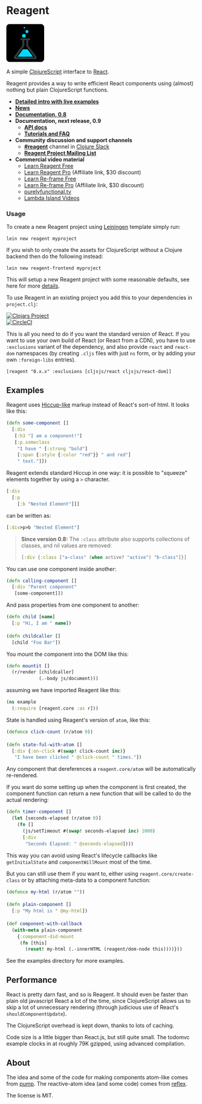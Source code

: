 
# Reagent

![Reagent-Project](logo.png)

A simple [ClojureScript](http://github.com/clojure/clojurescript) interface to [React](http://facebook.github.io/react/).

Reagent provides a way to write efficient React components using (almost) nothing but plain ClojureScript functions.

  * **[Detailed intro with live examples](http://reagent-project.github.io/)**
  * **[News](http://reagent-project.github.io/news/index.html)**
  * **[Documentation, 0.8](https://cljdoc.org/d/reagent/reagent/0.8.1/doc/documentation-index)**
  * **Documentation, next release, 0.9**
      * **[API docs](http://reagent-project.github.io/docs/master/)**
      * **[Tutorials and FAQ](https://github.com/reagent-project/reagent/tree/master/doc)**
  * **Community discussion and support channels**
    * **[#reagent](https://clojurians.slack.com/messages/reagent/)** channel in [Clojure Slack](http://clojurians.net/)
    * **[Reagent Project Mailing List](https://groups.google.com/forum/#!forum/reagent-project)**
  * **Commercial video material**
    * [Learn Reagent Free](https://www.jacekschae.com/learn-reagent-free/tycit?coupon=REAGENT)
    * [Learn Reagent Pro](https://www.jacekschae.com/learn-reagent-pro/tycit?coupon=REAGENT) (Affiliate link, $30 discount)
    * [Learn Re-frame Free](https://www.jacekschae.com/learn-re-frame-free/tycit?coupon=REAGENT)
    * [Learn Re-frame Pro](https://www.jacekschae.com/learn-re-frame-pro/tycit?coupon=REAGENT) (Affiliate link, $30 discount)
    * [purelyfunctional.tv ](https://purelyfunctional.tv/guide/reagent/)
    * [Lambda Island Videos](https://lambdaisland.com/collections/react-reagent-re-frame)

### Usage

To create a new Reagent project using [Leiningen](http://leiningen.org/) template simply run:

    lein new reagent myproject

If you wish to only create the assets for ClojureScript without a Clojure backend then do the following instead:

    lein new reagent-frontend myproject

This will setup a new Reagent project with some reasonable defaults, see here for more [details](https://github.com/reagent-project/reagent-template).

To use Reagent in an existing project you add this to your dependencies in `project.clj`:

[![Clojars Project](http://clojars.org/reagent/latest-version.svg)](http://clojars.org/reagent) <br>
[![CircleCI](https://circleci.com/gh/reagent-project/reagent.svg?style=svg)](https://circleci.com/gh/reagent-project/reagent)

This is all you need to do if you want the standard version of React. If you want to use your own build of React (or React from a CDN), you have to use `:exclusions` variant of the dependency, and also provide `react` and `react-dom` namespaces (by creating `.cljs` files with just `ns` form, or by adding your own `:foreign-libs` entries).

    [reagent "0.x.x" :exclusions [cljsjs/react cljsjs/react-dom]]

## Examples

Reagent uses [Hiccup-like](https://github.com/weavejester/hiccup) markup instead of React's sort-of html. It looks like this:

```clj
(defn some-component []
  [:div
   [:h3 "I am a component!"]
   [:p.someclass
    "I have " [:strong "bold"]
    [:span {:style {:color "red"}} " and red"]
    " text."]])
```

Reagent extends standard Hiccup in one way: it is possible to "squeeze" elements together by using a `>` character.

```clj
[:div
  [:p
    [:b "Nested Element"]]]
```

can be written as:

```clj
[:div>p>b "Nested Element"]
```

> **Since version 0.8:** The `:class` attribute also supports collections of classes, and nil values are removed:
>
> ```clj
> [:div {:class ["a-class" (when active? "active") "b-class"]}]
> ```

You can use one component inside another:

```clj
(defn calling-component []
  [:div "Parent component"
   [some-component]])
```

And pass properties from one component to another:

```clj
(defn child [name]
  [:p "Hi, I am " name])

(defn childcaller []
  [child "Foo Bar"])
```

You mount the component into the DOM like this:

```clj
(defn mountit []
  (r/render [childcaller]
            (.-body js/document)))
```

assuming we have imported Reagent like this:

```clj
(ns example
  (:require [reagent.core :as r]))
```

State is handled using Reagent's version of `atom`, like this:

```clj
(defonce click-count (r/atom 0))

(defn state-ful-with-atom []
  [:div {:on-click #(swap! click-count inc)}
   "I have been clicked " @click-count " times."])
```

Any component that dereferences a `reagent.core/atom` will be automatically re-rendered.

If you want do some setting up when the component is first created, the component function can return a new function that will be called to do the actual rendering:

```clj
(defn timer-component []
  (let [seconds-elapsed (r/atom 0)]
    (fn []
      (js/setTimeout #(swap! seconds-elapsed inc) 1000)
      [:div
       "Seconds Elapsed: " @seconds-elapsed])))
```

This way you can avoid using React's lifecycle callbacks like `getInitialState` and `componentWillMount` most of the time.

But you can still use them if you want to, either using `reagent.core/create-class` or by attaching meta-data to a component function:

```clj
(defonce my-html (r/atom ""))

(defn plain-component []
  [:p "My html is " @my-html])

(def component-with-callback
  (with-meta plain-component
    {:component-did-mount
     (fn [this]
       (reset! my-html (.-innerHTML (reagent/dom-node this))))}))
```

See the examples directory for more examples.


## Performance

React is pretty darn fast, and so is Reagent. It should even be faster than plain old javascript React a lot of the time, since ClojureScript allows us to skip a lot of unnecessary rendering (through judicious use of React's `shouldComponentUpdate`).

The ClojureScript overhead is kept down, thanks to lots of caching.

Code size is a little bigger than React.js, but still quite small. The todomvc example clocks in at roughly 79K gzipped, using advanced compilation.


## About

The idea and some of the code for making components atom-like comes from [pump](https://github.com/piranha/pump). The reactive-atom idea (and some code) comes from [reflex](https://github.com/lynaghk/reflex).

The license is MIT.
